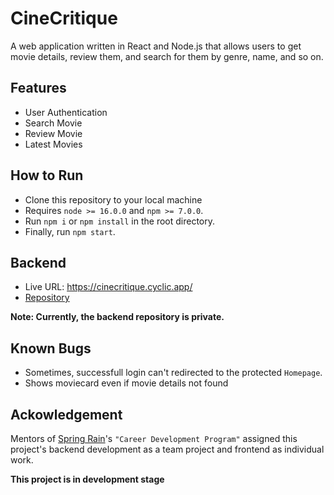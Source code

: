 # CineCritique

A web application written in React and Node.js that allows users to get movie details, review them, and search for them by genre, name, and so on.

## Features

- User Authentication
- Search Movie
- Review Movie
- Latest Movies

## How to Run

- Clone this repository to your local machine
- Requires `node >= 16.0.0` and `npm >= 7.0.0`.
- Run `npm i` or `npm install` in the root directory.
- Finally, run `npm start`.

## Backend

- Live URL: https://cinecritique.cyclic.app/
- [Repository](https://github.com/shuhailshuvo/CineCritique)

**Note: Currently, the backend repository is private.**

## Known Bugs

- Sometimes, successfull login can't redirected to the protected `Homepage`.
- Shows moviecard even if movie details not found

## Ackowledgement

Mentors of [Spring Rain](https://springrain.io/)'s `"Career Development Program"` assigned this project's backend development as a team project and frontend as individual work.

**This project is in development stage**
